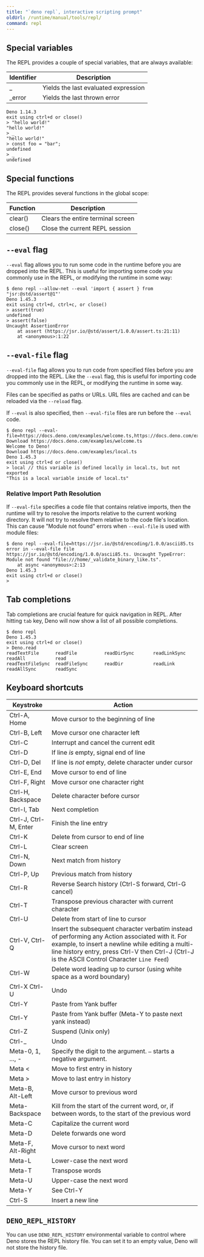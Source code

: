 ```yaml
---
title: "`deno repl`, interactive scripting prompt"
oldUrl: /runtime/manual/tools/repl/
command: repl
---
```


## Special variables

The REPL provides a couple of special variables, that are always available:

| Identifier | Description                          |
| ---------- | ------------------------------------ |
| _          | Yields the last evaluated expression |
| _error     | Yields the last thrown error         |

```console
Deno 1.14.3
exit using ctrl+d or close()
> "hello world!"
"hello world!"
> _
"hello world!"
> const foo = "bar";
undefined
> _
undefined
```

## Special functions

The REPL provides several functions in the global scope:

| Function | Description                       |
| -------- | --------------------------------- |
| clear()  | Clears the entire terminal screen |
| close()  | Close the current REPL session    |

## `--eval` flag

`--eval` flag allows you to run some code in the runtime before you are dropped
into the REPL. This is useful for importing some code you commonly use in the
REPL, or modifying the runtime in some way:

```console
$ deno repl --allow-net --eval 'import { assert } from "jsr:@std/assert@1"'
Deno 1.45.3
exit using ctrl+d, ctrl+c, or close()
> assert(true)
undefined
> assert(false)
Uncaught AssertionError
    at assert (https://jsr.io/@std/assert/1.0.0/assert.ts:21:11)
    at <anonymous>:1:22
```

## `--eval-file` flag

`--eval-file` flag allows you to run code from specified files before you are
dropped into the REPL. Like the `--eval` flag, this is useful for importing code
you commonly use in the REPL, or modifying the runtime in some way.

Files can be specified as paths or URLs. URL files are cached and can be
reloaded via the `--reload` flag.

If `--eval` is also specified, then `--eval-file` files are run before the
`--eval` code.

```console
$ deno repl --eval-file=https://docs.deno.com/examples/welcome.ts,https://docs.deno.com/examples/local.ts
Download https://docs.deno.com/examples/welcome.ts
Welcome to Deno!
Download https://docs.deno.com/examples/local.ts
Deno 1.45.3
exit using ctrl+d or close()
> local // this variable is defined locally in local.ts, but not exported
"This is a local variable inside of local.ts"
```

### Relative Import Path Resolution

If `--eval-file` specifies a code file that contains relative imports, then the
runtime will try to resolve the imports relative to the current working
directory. It will not try to resolve them relative to the code file's location.
This can cause "Module not found" errors when `--eval-file` is used with module
files:

```console
$ deno repl --eval-file=https://jsr.io/@std/encoding/1.0.0/ascii85.ts
error in --eval-file file https://jsr.io/@std/encoding/1.0.0/ascii85.ts. Uncaught TypeError: Module not found "file:///home/_validate_binary_like.ts".
    at async <anonymous>:2:13
Deno 1.45.3
exit using ctrl+d or close()
>
```

## Tab completions

Tab completions are crucial feature for quick navigation in REPL. After hitting
`tab` key, Deno will now show a list of all possible completions.

```console
$ deno repl
Deno 1.45.3
exit using ctrl+d or close()
> Deno.read
readTextFile      readFile          readDirSync       readLinkSync      readAll           read
readTextFileSync  readFileSync      readDir           readLink          readAllSync       readSync
```

## Keyboard shortcuts

| Keystroke             | Action                                                                                                                                                                                                                                                |
| --------------------- | ----------------------------------------------------------------------------------------------------------------------------------------------------------------------------------------------------------------------------------------------------- |
| Ctrl-A, Home          | Move cursor to the beginning of line                                                                                                                                                                                                                  |
| Ctrl-B, Left          | Move cursor one character left                                                                                                                                                                                                                        |
| Ctrl-C                | Interrupt and cancel the current edit                                                                                                                                                                                                                 |
| Ctrl-D                | If line _is_ empty, signal end of line                                                                                                                                                                                                                |
| Ctrl-D, Del           | If line is _not_ empty, delete character under cursor                                                                                                                                                                                                 |
| Ctrl-E, End           | Move cursor to end of line                                                                                                                                                                                                                            |
| Ctrl-F, Right         | Move cursor one character right                                                                                                                                                                                                                       |
| Ctrl-H, Backspace     | Delete character before cursor                                                                                                                                                                                                                        |
| Ctrl-I, Tab           | Next completion                                                                                                                                                                                                                                       |
| Ctrl-J, Ctrl-M, Enter | Finish the line entry                                                                                                                                                                                                                                 |
| Ctrl-K                | Delete from cursor to end of line                                                                                                                                                                                                                     |
| Ctrl-L                | Clear screen                                                                                                                                                                                                                                          |
| Ctrl-N, Down          | Next match from history                                                                                                                                                                                                                               |
| Ctrl-P, Up            | Previous match from history                                                                                                                                                                                                                           |
| Ctrl-R                | Reverse Search history (Ctrl-S forward, Ctrl-G cancel)                                                                                                                                                                                                |
| Ctrl-T                | Transpose previous character with current character                                                                                                                                                                                                   |
| Ctrl-U                | Delete from start of line to cursor                                                                                                                                                                                                                   |
| Ctrl-V, Ctrl-Q        | Insert the subsequent character verbatim instead of performing any Action associated with it. For example, to insert a newline while editing a multi-line history entry, press Ctrl-V then Ctrl-J (Ctrl-J is the ASCII Control Character `Line Feed`) |
| Ctrl-W                | Delete word leading up to cursor (using white space as a word boundary)                                                                                                                                                                               |
| Ctrl-X Ctrl-U         | Undo                                                                                                                                                                                                                                                  |
| Ctrl-Y                | Paste from Yank buffer                                                                                                                                                                                                                                |
| Ctrl-Y                | Paste from Yank buffer (Meta-Y to paste next yank instead)                                                                                                                                                                                            |
| Ctrl-Z                | Suspend (Unix only)                                                                                                                                                                                                                                   |
| Ctrl-_                | Undo                                                                                                                                                                                                                                                  |
| Meta-0, 1, ..., -     | Specify the digit to the argument. `–` starts a negative argument.                                                                                                                                                                                    |
| Meta &lt;             | Move to first entry in history                                                                                                                                                                                                                        |
| Meta &gt;             | Move to last entry in history                                                                                                                                                                                                                         |
| Meta-B, Alt-Left      | Move cursor to previous word                                                                                                                                                                                                                          |
| Meta-Backspace        | Kill from the start of the current word, or, if between words, to the start of the previous word                                                                                                                                                      |
| Meta-C                | Capitalize the current word                                                                                                                                                                                                                           |
| Meta-D                | Delete forwards one word                                                                                                                                                                                                                              |
| Meta-F, Alt-Right     | Move cursor to next word                                                                                                                                                                                                                              |
| Meta-L                | Lower-case the next word                                                                                                                                                                                                                              |
| Meta-T                | Transpose words                                                                                                                                                                                                                                       |
| Meta-U                | Upper-case the next word                                                                                                                                                                                                                              |
| Meta-Y                | See Ctrl-Y                                                                                                                                                                                                                                            |
| Ctrl-S                | Insert a new line                                                                                                                                                                                                                                     |

## `DENO_REPL_HISTORY`

You can use `DENO_REPL_HISTORY` environmental variable to control where Deno
stores the REPL history file. You can set it to an empty value, Deno will not
store the history file.
